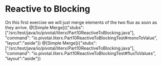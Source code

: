 # Reactive to Blocking

On this first exercise we will just merge elements of the two flux as soon as they arrive.
@[Simple Merge]({"stubs": ["/src/test/java/io/pivotal/literx/Part10ReactiveToBlocking.java"], "command": "io.pivotal.literx.Part10ReactiveToBlockingTest#monoToValue", "layout":"aside"})
@[Simple Merge]({"stubs": ["/src/test/java/io/pivotal/literx/Part10ReactiveToBlocking.java"], "command": "io.pivotal.literx.Part10ReactiveToBlockingTest#fluxToValues", "layout":"aside"})
